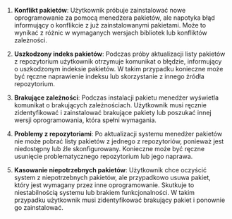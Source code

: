 1. **Konflikt pakietów**: Użytkownik próbuje zainstalować nowe oprogramowanie za pomocą menedżera pakietów, ale napotyka błąd informujący o konflikcie z już zainstalowanymi pakietami. Może to wynikać z różnic w wymaganych wersjach bibliotek lub konfliktów zależności.

2. **Uszkodzony indeks pakietów**: Podczas próby aktualizacji listy pakietów z repozytorium użytkownik otrzymuje komunikat o błędzie, informujący o uszkodzonym indeksie pakietów. W takim przypadku konieczne może być ręczne naprawienie indeksu lub skorzystanie z innego źródła repozytorium.

3. **Brakujące zależności**: Podczas instalacji pakietu menedżer wyświetla komunikat o brakujących zależnościach. Użytkownik musi ręcznie zidentyfikować i zainstalować brakujące pakiety lub poszukać innej wersji oprogramowania, która spełni wymagania.

4. **Problemy z repozytoriami**: Po aktualizacji systemu menedżer pakietów nie może pobrać listy pakietów z jednego z repozytoriów, ponieważ jest niedostępny lub źle skonfigurowany. Konieczne może być ręczne usunięcie problematycznego repozytorium lub jego naprawa.

5. **Kasowanie niepotrzebnych pakietów**: Użytkownik chce oczyścić system z niepotrzebnych pakietów, ale przypadkowo usuwa pakiet, który jest wymagany przez inne oprogramowanie. Skutkuje to niestabilnością systemu lub brakiem funkcjonalności. W takim przypadku użytkownik musi zidentyfikować brakujący pakiet i ponownie go zainstalować.